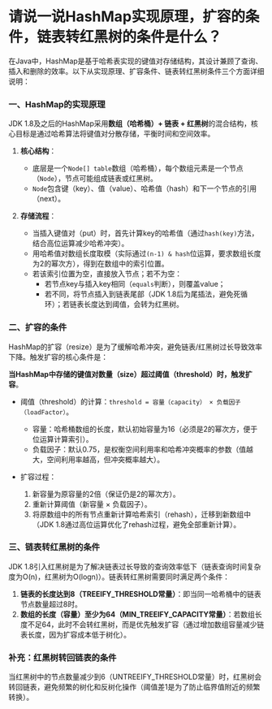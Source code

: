 # 请说一说HashMap实现原理，扩容的条件，链表转红黑树的条件是什么？

在Java中，HashMap是基于哈希表实现的键值对存储结构，其设计兼顾了查询、插入和删除的效率。以下从实现原理、扩容条件、链表转红黑树条件三个方面详细说明：


### 一、HashMap的实现原理  
JDK 1.8及之后的HashMap采用**数组（哈希桶）+ 链表 + 红黑树**的混合结构，核心目标是通过哈希算法将键值对分散存储，平衡时间和空间效率。  

1. **核心结构**：  
   - 底层是一个`Node[] table`数组（哈希桶），每个数组元素是一个节点（`Node`），节点可能组成链表或红黑树。  
   - `Node`包含键（key）、值（value）、哈希值（hash）和下一个节点的引用（next）。  

2. **存储流程**：  
   - 当插入键值对（put）时，首先计算key的哈希值（通过`hash(key)`方法，结合高位运算减少哈希冲突）。  
   - 用哈希值对数组长度取模（实际通过`(n-1) & hash`位运算，要求数组长度为2的幂次方），得到在数组中的索引位置。  
   - 若该索引位置为空，直接放入节点；若不为空：  
     - 若节点key与插入key相同（`equals`判断），则覆盖value；  
     - 若不同，将节点插入到链表尾部（JDK 1.8后为尾插法，避免死循环）；若链表长度达到阈值，会转为红黑树。  


### 二、扩容的条件  
HashMap的扩容（resize）是为了缓解哈希冲突，避免链表/红黑树过长导致效率下降。触发扩容的核心条件是：  

**当HashMap中存储的键值对数量（size）超过阈值（threshold）时，触发扩容**。  

- 阈值（threshold）的计算：`threshold = 容量（capacity） × 负载因子（loadFactor）`。  
  - 容量：哈希桶数组的长度，默认初始容量为16（必须是2的幂次方，便于位运算计算索引）。  
  - 负载因子：默认0.75，是权衡空间利用率和哈希冲突概率的参数（值越大，空间利用率越高，但冲突概率越大）。  

- 扩容过程：  
  1. 新容量为原容量的2倍（保证仍是2的幂次方）。  
  2. 重新计算阈值（新容量 × 负载因子）。  
  3. 将原数组中的所有节点重新计算哈希索引（rehash），迁移到新数组中（JDK 1.8通过高位运算优化了rehash过程，避免全部重新计算）。  


### 三、链表转红黑树的条件  
JDK 1.8引入红黑树是为了解决链表过长导致的查询效率低下（链表查询时间复杂度为O(n)，红黑树为O(logn)）。链表转红黑树需要同时满足两个条件：  

1. **链表的长度达到8（TREEIFY_THRESHOLD常量）**：即当同一哈希桶中的链表节点数量超过8时。  
2. **数组的长度（容量）至少为64（MIN_TREEIFY_CAPACITY常量）**：若数组长度不足64，此时不会转红黑树，而是优先触发扩容（通过增加数组容量减少链表长度，因为扩容成本低于树化）。  


### 补充：红黑树转回链表的条件  
当红黑树中的节点数量减少到6（UNTREEIFY_THRESHOLD常量）时，红黑树会转回链表，避免频繁的树化和反树化操作（阈值差1是为了防止临界值附近的频繁转换）。